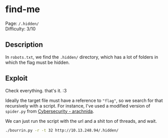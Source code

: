 # find-me

Page: `/.hidden/`  
Difficulty: 3/10

## Description

In `robots.txt`, we find the `.hidden/` directory, which has a lot of folders in which the flag must be hidden.

## Exploit

Check everything. that's it. :3

Ideally the target file must have a reference to `"flag"`, so we search for that recursively with a script. For instance, I've used a modified version of `spider.py` from [Cybersecurity - arachnida](https://projects.intra.42.fr/projects/cybersecurity-arachnida-web).

We can just run the script with the url and a shit ton of threads, and wait.
```bash
./bourrin.py -r -t 32 http://10.13.248.94/.hidden/
```
